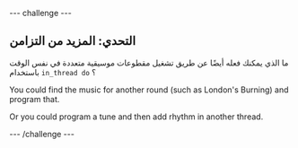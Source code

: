 \--- challenge \---

## التحدي: المزيد من التزامن

ما الذي يمكنك فعله أيضًا عن طريق تشغيل مقطوعات موسيقية متعددة في نفس الوقت باستخدام ` in_thread do ` ؟

You could find the music for another round (such as London's Burning) and program that.

Or you could program a tune and then add rhythm in another thread.

\--- /challenge \---